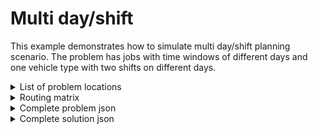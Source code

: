 # Multi day/shift

This example demonstrates how to simulate multi day/shift planning scenario. The problem has jobs with time windows of
different days and one vehicle type with two shifts on different days.


<details>
    <summary>List of problem locations</summary><p>

```json
{{#include ../../../../examples/json-pragmatic/data/multi-day.basic.locations.json}}
```

</p></details>

<details>
    <summary>Routing matrix</summary><p>

```json
{{#include ../../../../examples/json-pragmatic/data/multi-day.basic.matrix.json}}
```

</p></details>


<details>
    <summary>Complete problem json</summary><p>

```json
{{#include ../../../../examples/json-pragmatic/data/multi-day.basic.problem.json}}
```

</p></details>

<details>
    <summary>Complete solution json</summary><p>

```json
{{#include ../../../../examples/json-pragmatic/data/multi-day.basic.solution.json}}
```

</p></details>
